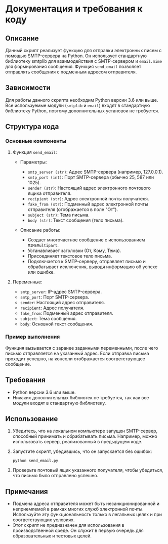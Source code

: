# Документация и требования к коду

## Описание
Данный скрипт реализует функцию для отправки электронных писем с помощью SMTP-сервера на Python. Он использует стандартную библиотеку smtplib для взаимодействия с SMTP-сервером и ```email.mime``` для формирования сообщения. Функция ```send_email``` позволяет отправлять сообщения с подменным адресом отправителя.

## Зависимости
Для работы данного скрипта необходим Python версии 3.6 или выше. Все используемые модули (```smtplib``` и ```email```) входят в стандартную библиотеку Python, поэтому дополнительных установок не требуется.

## Структура кода

### Основные компоненты
1. Функция ```send_email```:
   - Параметры:
     - ```smtp_server (str)```: Адрес SMTP-сервера (например, 127.0.0.1).
     - ```smtp_port (int)```: Порт SMTP-сервера (обычно 25, 587 или 1025).
     - ```sender (str)```: Настоящий адрес электронного почтового ящика отправителя.
     - ```recipient (str)```: Адрес электронной почты получателя.
     - ```fake_from (str)```: Подменный адрес электронной почты отправителя (отображается в поле "От").
     - ```subject (str)```: Тема письма.
     - ```body (str)```: Текст сообщения (тело письма).

   - Описание работы:
     - Создает многочастное сообщение с использованием ```MIMEMultipart```.
     - Устанавливает заголовки (От, Кому, Тема).
     - Присоединяет текстовое тело письма.
     - Подключается к SMTP-серверу, отправляет письмо и обрабатывает исключения, выводя информацию об успехе или ошибке.

2. Переменные:
   - ```smtp_server```: IP-адрес SMTP-сервера.
   - ```smtp_port```: Порт SMTP-сервера.
   - ```sender```: Настоящий адрес отправителя.
   - ```recipient```: Адрес получателя.
   - ```fake_from```: Подменный адрес отправителя.
   - ```subject```: Тема сообщения.
   - ```body```: Основной текст сообщения.

### Пример выполнения
Функция вызывается с заранее заданными переменными, после чего письмо отправляется на указанный адрес. Если отправка письма проходит успешно, на консоли отображается соответствующее сообщение.

## Требования
- Python версии 3.6 или выше.
- Никаких дополнительных библиотек не требуется, так как все модули входят в стандартную библиотеку.

## Использование
1. Убедитесь, что на локальном компьютере запущен SMTP-сервер, способный принимать и обрабатывать письма. Например, можно использовать сервер, реализованный в предыдущем коде.
2. Запустите скрипт, убедившись, что он запускается без ошибок:
   
   ```python send_email.py```
   

3. Проверьте почтовый ящик указанного получателя, чтобы убедиться, что письмо было отправлено успешно.

## Примечания
- Подмена адреса отправителя может быть несанкционированной и неприемлемой в рамках многих служб электронной почты. Используйте эту функциональность только в легальных целях и при соответствующих условиях.
- Этот скрипт не предназначен для использования в производственной среде. Он служит в первую очередь для образовательных и тестовых целей.